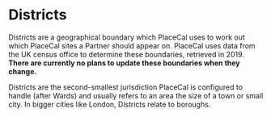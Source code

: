 # Districts

Districts are a geographical boundary which PlaceCal uses to work out which PlaceCal sites a Partner should appear on. PlaceCal uses data from the UK census office to determine these boundaries, retrieved in 2019. **There are currently no plans to update these boundaries when they change.**&#x20;

Districts are the second-smallest jurisdiction PlaceCal is configured to handle (after Wards) and usually refers to an area the size of a town or small city. In bigger cities like London, Districts relate to boroughs.&#x20;
